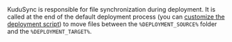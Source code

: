 <div class="alert alert-info">
KuduSync is responsible for file synchronization during deployment. It is called at the end of the default deployment process (you can <a href="#custom-deployment-script">customize the deployment script</a>) to move files between the <code>%DEPLOYMENT_SOURCE%</code> folder and the <code>%DEPLOYMENT_TARGET%</code>.
</div>